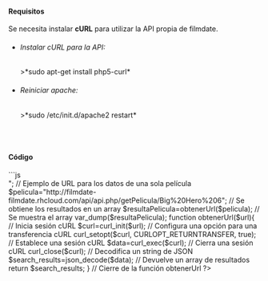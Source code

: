 <h4>Requisitos</h4>
Se necesita instalar <b>cURL</b> para utilizar la API propia de filmdate.

- <h6>Instalar cURL para la API:</h6>
  >*sudo apt-get install php5-curl*

- <h6>Reiniciar apache:</h6>
  >*sudo /etc/init.d/apache2 restart*
<br>

<br>
<h4>Código</h4>
```js

<?php

// URL para obtener todas las películas
$peliculas="http://filmdate-filmdate.rhcloud.com/api/api.php/getPeliculas";

// Se obtiene los resultados en un array
$resultaPelis=obtenerUrl($peliculas);

// Se muestra el array
var_dump($resultaPelis);

echo "<br><br>";

// Ejemplo de URL para los datos de una sola película
$pelicula="http://filmdate-filmdate.rhcloud.com/api/api.php/getPelicula/Big%20Hero%206";

// Se obtiene los resultados en un array
$resultaPelicula=obtenerUrl($pelicula);

// Se muestra el array
var_dump($resultaPelicula);

function obtenerUrl($url){

    // Inicia sesión cURL
    $curl=curl_init($url);

    // Configura una opción para una transferencia cURL    
    curl_setopt($curl, CURLOPT_RETURNTRANSFER, true);

    // Establece una sesión cURL
    $data=curl_exec($curl);

    // Cierra una sesión cURL
    curl_close($curl);

    // Decodifica un string de JSON
    $search_results=json_decode($data);

    // Devuelve un array de resultados
    return $search_results;

} // Cierre de la función obtenerUrl

?>
```
